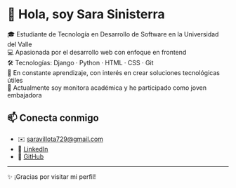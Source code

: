 # 👋 Hola, soy Sara Sinisterra

🎓 Estudiante de Tecnología en Desarrollo de Software en la Universidad del Valle  
💻 Apasionada por el desarrollo web con enfoque en frontend  
🛠️ Tecnologías: Django · Python · HTML · CSS · Git  
🌱 En constante aprendizaje, con interés en crear soluciones tecnológicas útiles  
🤝 Actualmente soy monitora académica y he participado como joven embajadora  

## 📫 Conecta conmigo
- ✉️ saravillota729@gmail.com  
- 🔗 [LinkedIn](www.linkedin.com/in/sarasinisterra)  
- 🐙 [GitHub](https://github.com/itssinis)

---

✨ ¡Gracias por visitar mi perfil!
